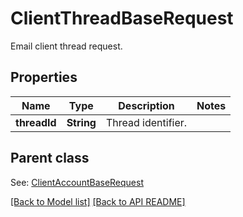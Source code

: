 # ClientThreadBaseRequest

Email client thread request.             

## Properties
Name | Type | Description | Notes
------------ | ------------- | ------------- | -------------
**threadId** | **String** | Thread identifier.              | 

## Parent class

See: [ClientAccountBaseRequest](ClientAccountBaseRequest.md)



[[Back to Model list]](Models.md) [[Back to API README]](README.md)
